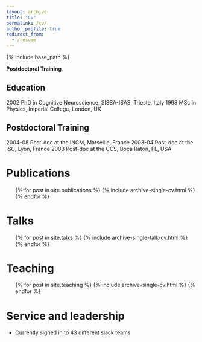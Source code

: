```yaml
---
layout: archive
title: "CV"
permalink: /cv/
author_profile: true
redirect_from:
  - /resume
---
```


{% include base_path %}


**Postdoctoral Training**


Education
------
2002 PhD in Cognitive Neuroscience, SISSA-ISAS, Trieste, Italy
1998 MSc in Physics, Imperial College, London, UK

Postdoctoral Training
------
2004-08 Post-doc at the INCM, Marseille, France
2003-04 Post-doc at the ISC, Lyon, France
2003 Post-doc at the CCS, Boca Raton, FL, USA
  
Publications
======
  <ul>{% for post in site.publications %}
    {% include archive-single-cv.html %}
  {% endfor %}</ul>
  
Talks
======
  <ul>{% for post in site.talks %}
    {% include archive-single-talk-cv.html %}
  {% endfor %}</ul>
  
Teaching
======
  <ul>{% for post in site.teaching %}
    {% include archive-single-cv.html %}
  {% endfor %}</ul>
  
Service and leadership
======
* Currently signed in to 43 different slack teams
